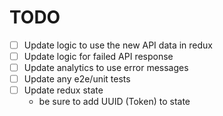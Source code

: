 # TODO

- [ ] Update logic to use the new API data in redux
- [ ] Update logic for failed API response
- [ ] Update analytics to use error messages
- [ ] Update any e2e/unit tests
- [ ] Update redux state
  - be sure to add UUID (Token) to state
